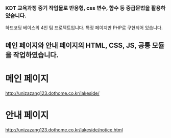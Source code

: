 ### KDT 교육과정 중기 작업물로 반응형, css 변수, 함수 등 중급문법을 활용하였습니다.
하드코딩 베이스의 4인 팀 프로젝트입니다. 특정 페이지만 PHP로 구현되어 있습니다.

## 메인 페이지와 안내 페이지의 HTML, CSS, JS, 공통 모듈을 작업하였습니다.

# 메인 페이지 
http://unizazang123.dothome.co.kr/lakeside/

# 안내 페이지
http://unizazang123.dothome.co.kr/lakeside/notice.html
